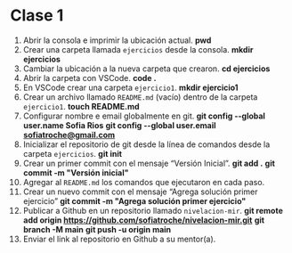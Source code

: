 # Clase 1
1. Abrir la consola e imprimir la ubicación actual.
**pwd**
2. Crear una carpeta llamada `ejercicios` desde la consola.
**mkdir ejercicios**
3. Cambiar la ubicación a la nueva carpeta que crearon.
**cd ejercicios**
4. Abrir la carpeta con VSCode.
**code .**
5. En VSCode crear una carpeta `ejercicio1`.
**mkdir ejercicio1**
6. Crear un archivo llamado `README.md` (vacío) dentro de la carpeta `ejercicio1`.
**touch README.md**
7. Configurar nombre e email globalmente en git.
**git config --global user.name Sofia Rios**
**git config --global user.email sofiatroche@gmail.com**
8. Inicializar el repositorio de git desde la línea de comandos desde la carpeta `ejercicios`.
**git init**
9. Crear un primer commit con el mensaje “Versión Inicial”.
**git add .**
**git commit -m "Versión inicial"**
10. Agregar al `README.md` los comandos que ejecutaron en cada paso.
11. Crear un nuevo commit con el mensaje “Agrega solución primer ejercicio”
**git commit -m "Agrega solución primer ejercicio"**
12. Publicar a Github en un repositorio llamado `nivelacion-mir`.
**git remote add origin https://github.com/sofiatroche/nivelacion-mir.git**
**git branch -M main**
**git push -u origin main**
13. Enviar el link al repositorio en Github a su mentor(a).